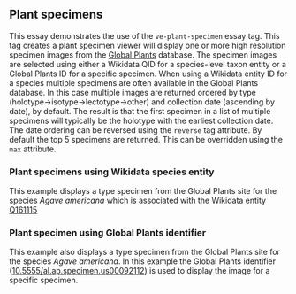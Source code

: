 <param ve-config
       title="Plant specimens example"
       banner="images/plant-specimen.jpg"
       layout="vtl"
       author="Ron">


## Plant specimens

This essay demonstrates the use of the `ve-plant-specimen` essay tag.  This tag creates a plant specimen viewer will display one or more high resolution specimen images from the [Global Plants](https://plants.jstor.org/) database.  The specimen images are selected using either a Wikidata QID for a species-level taxon entity or a Global Plants ID for a specific specimen.  When using a Wikidata entity ID for a species multiple specimens are often available in the Global Plants database.  In this case multiple images are returned ordered by type (holotype->isotype->lectotype->other) and collection date (ascending by date), by default.  The result is that the first specimen in a list of multiple specimens will typically be the holotype with the earliest collection date.  The date ordering can be reversed using the `reverse` tag attribute.  By default the top 5 specimens are returned.  This can be overridden using the `max` attribute.

### Plant specimens using Wikidata species entity

This example displays a type specimen from the Global Plants site for the species _Agave americana_ which is associated with the Wikidata entity [Q161115](https://www.wikidata.org/entity/Q161115)
<param ve-plant-specimen eid="Q161115">

### Plant specimen using Global Plants identifier

This example also displays a type specimen from the Global Plants site for the species _Agave americana_.  In this example the Global Plants identifier ([10.5555/al.ap.specimen.us00092112](https://plants.jstor.org/stable/10.5555/al.ap.specimen.us00092112)) is used to display the image for a specific specimen.
<param ve-plant-specimen jpid="10.5555/al.ap.specimen.us00092112">
